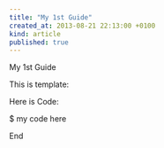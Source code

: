 ```yaml
---
title: "My 1st Guide"
created_at: 2013-08-21 22:13:00 +0100
kind: article
published: true
---
```


My 1st Guide

<!-- more -->

This is template:

Here is Code:

  $ my code here

End
